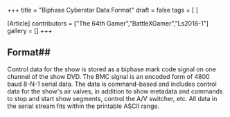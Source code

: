 +++
title = "Biphase Cyberstar Data Format"
draft = false
tags = [ ]

[Article]
contributors = ["The 64th Gamer","BattleXGamer","Ls2018-1"]
gallery = []
+++
## Format## 
Control data for the show is stored as a biphase mark code signal on one channel of the show DVD. The BMC signal is an encoded form of 4800 baud 8-N-1 serial data. The data is command-based and includes control data for the show's air valves, in addition to show metadata and commands to stop and start show segments, control the A/V switcher, etc. All data in the serial stream fits within the printable ASCII range.
